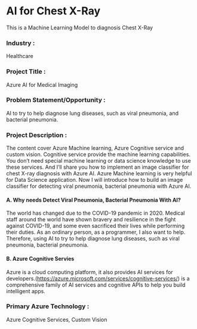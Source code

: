 # AI for Chest X-Ray

This is a Machine Learning Model to diagnosis Chest X-Ray

### Industry :
Healthcare

### Project Title :
Azure AI for Medical Imaging

### Problem Statement/Opportunity :
 AI to try to help diagnose lung diseases, such as viral pneumonia, and bacterial pneumonia.

### Project Description :
The content cover Azure Machine learning, Azure Cognitive service and custom vision. Cognitive service provide the machine learning capabilities. You don’t need special machine learning or data science knowledge to use these services. And I’ll share you how to implement an image classifier for chest X-ray diagnosis with Azure AI. Azure Machine learning is very helpful for Data Science application.
Now I will introduce how to build an image classifier for detecting viral pneumonia, bacterial pneumonia with Azure AI.
#### A. Why needs Detect Viral Pneumonia, Bacterial Pneumonia With AI?
The world has changed due to the COVID-19 pandemic in 2020. Medical staff around the world have shown bravery and resilience in the fight against COVID-19, and some even sacrificed their lives while performing their duties. As an ordinary person, as a programmer, I also want to help. Therefore, using AI to try to help diagnose lung diseases, such as viral pneumonia, bacterial pneumonia.
#### B. Azure Cognitive Servies
Azure is a cloud computing platform, it also provides AI services for developers.(https://azure.microsoft.com/services/cognitive-services/) is a comprehensive family of AI services and cognitive APIs to help you build intelligent apps.

### Primary Azure Technology :
Azure Cognitive Services, Custom Vision
 

